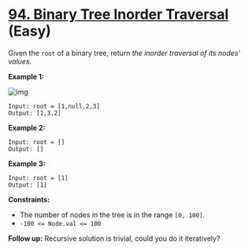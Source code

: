 # [94. Binary Tree Inorder Traversal](https://leetcode.com/problems/binary-tree-inorder-traversal/) (Easy)

Given the `root` of a binary tree, return *the inorder traversal of its nodes' values*.

 

**Example 1:**

![img](https://assets.leetcode.com/uploads/2020/09/15/inorder_1.jpg)

```
Input: root = [1,null,2,3]
Output: [1,3,2]
```

**Example 2:**

```
Input: root = []
Output: []
```

**Example 3:**

```
Input: root = [1]
Output: [1]
```

 

**Constraints:**

* The number of nodes in the tree is in the range `[0, 100]`.
* `-100 <= Node.val <= 100`

 

**Follow up:** Recursive solution is trivial, could you do it iteratively?

